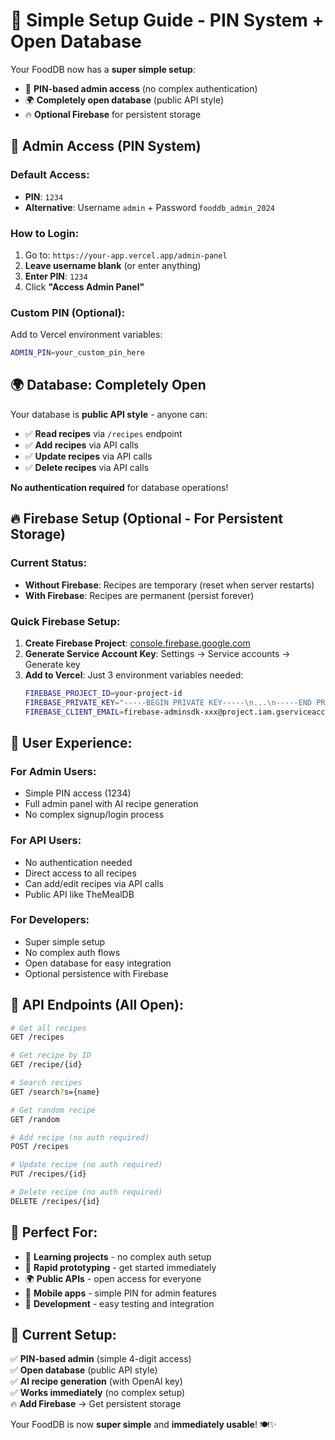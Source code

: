 # 🎯 Simple Setup Guide - PIN System + Open Database

Your FoodDB now has a **super simple setup**:
- 📌 **PIN-based admin access** (no complex authentication)
- 🌍 **Completely open database** (public API style)
- 🔥 **Optional Firebase** for persistent storage

## 🔐 **Admin Access (PIN System)**

### **Default Access:**
- **PIN**: `1234`
- **Alternative**: Username `admin` + Password `fooddb_admin_2024`

### **How to Login:**
1. Go to: `https://your-app.vercel.app/admin-panel`
2. **Leave username blank** (or enter anything)
3. **Enter PIN**: `1234`
4. Click **"Access Admin Panel"**

### **Custom PIN (Optional):**
Add to Vercel environment variables:
```bash
ADMIN_PIN=your_custom_pin_here
```

## 🌍 **Database: Completely Open**

Your database is **public API style** - anyone can:
- ✅ **Read recipes** via `/recipes` endpoint
- ✅ **Add recipes** via API calls
- ✅ **Update recipes** via API calls
- ✅ **Delete recipes** via API calls

**No authentication required** for database operations!

## 🔥 **Firebase Setup (Optional - For Persistent Storage)**

### **Current Status:**
- **Without Firebase**: Recipes are temporary (reset when server restarts)
- **With Firebase**: Recipes are permanent (persist forever)

### **Quick Firebase Setup:**
1. **Create Firebase Project**: [console.firebase.google.com](https://console.firebase.google.com)
2. **Generate Service Account Key**: Settings → Service accounts → Generate key
3. **Add to Vercel**: Just 3 environment variables needed:
   ```bash
   FIREBASE_PROJECT_ID=your-project-id
   FIREBASE_PRIVATE_KEY="-----BEGIN PRIVATE KEY-----\n...\n-----END PRIVATE KEY-----"
   FIREBASE_CLIENT_EMAIL=firebase-adminsdk-xxx@project.iam.gserviceaccount.com
   ```

## 🎯 **User Experience:**

### **For Admin Users:**
- Simple PIN access (1234)
- Full admin panel with AI recipe generation
- No complex signup/login process

### **For API Users:**
- No authentication needed
- Direct access to all recipes
- Can add/edit recipes via API calls
- Public API like TheMealDB

### **For Developers:**
- Super simple setup
- No complex auth flows
- Open database for easy integration
- Optional persistence with Firebase

## 🚀 **API Endpoints (All Open):**

```bash
# Get all recipes
GET /recipes

# Get recipe by ID  
GET /recipe/{id}

# Search recipes
GET /search?s={name}

# Get random recipe
GET /random

# Add recipe (no auth required)
POST /recipes

# Update recipe (no auth required)
PUT /recipes/{id}

# Delete recipe (no auth required)  
DELETE /recipes/{id}
```

## 🎉 **Perfect For:**

- 🏫 **Learning projects** - no complex auth setup
- 🚀 **Rapid prototyping** - get started immediately  
- 🌍 **Public APIs** - open access for everyone
- 📱 **Mobile apps** - simple PIN for admin features
- 🔧 **Development** - easy testing and integration

## 🔧 **Current Setup:**

✅ **PIN-based admin** (simple 4-digit access)  
✅ **Open database** (public API style)  
✅ **AI recipe generation** (with OpenAI key)  
✅ **Works immediately** (no complex setup)  
🔥 **Add Firebase** → Get persistent storage  

Your FoodDB is now **super simple** and **immediately usable**! 🍽️✨